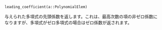 ```
leading_coefficient(a::PolynomialElem)
```

与えられた多項式の先頭係数を返します。これは、最高次数の項の非ゼロ係数になりますが、多項式がゼロ多項式の場合はゼロ係数が返されます。
